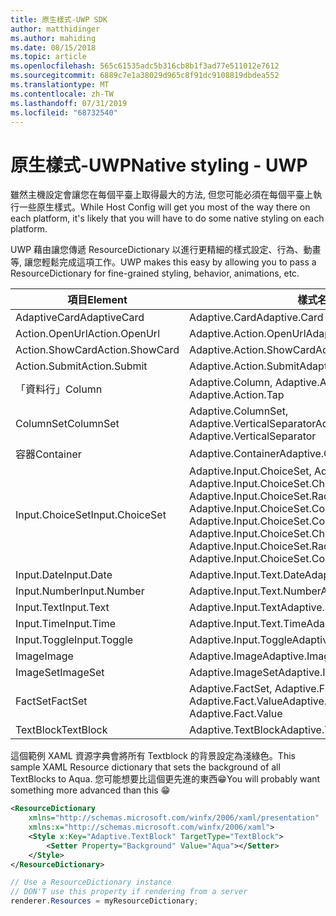 ```yaml
---
title: 原生樣式-UWP SDK
author: matthidinger
ms.author: mahiding
ms.date: 08/15/2018
ms.topic: article
ms.openlocfilehash: 565c61535adc5b316cb8b1f3ad77e511012e7612
ms.sourcegitcommit: 6889c7e1a38029d965c8f91dc9108819dbdea552
ms.translationtype: MT
ms.contentlocale: zh-TW
ms.lasthandoff: 07/31/2019
ms.locfileid: "68732540"
---
```

# <a name="native-styling---uwp"></a><span data-ttu-id="db934-102">原生樣式-UWP</span><span class="sxs-lookup"><span data-stu-id="db934-102">Native styling - UWP</span></span>

<span data-ttu-id="db934-103">雖然主機設定會讓您在每個平臺上取得最大的方法, 但您可能必須在每個平臺上執行一些原生樣式。</span><span class="sxs-lookup"><span data-stu-id="db934-103">While Host Config will get you most of the way there on each platform, it's likely that you will have to do some native styling on each platform.</span></span> 

<span data-ttu-id="db934-104">UWP 藉由讓您傳遞 ResourceDictionary 以進行更精細的樣式設定、行為、動畫等, 讓您輕鬆完成這項工作。</span><span class="sxs-lookup"><span data-stu-id="db934-104">UWP makes this easy by allowing you to pass a ResourceDictionary for fine-grained styling, behavior, animations, etc.</span></span>

| <span data-ttu-id="db934-105">項目</span><span class="sxs-lookup"><span data-stu-id="db934-105">Element</span></span> | <span data-ttu-id="db934-106">樣式名稱</span><span class="sxs-lookup"><span data-stu-id="db934-106">Style names</span></span> |
|---|---|
| <span data-ttu-id="db934-107">AdaptiveCard</span><span class="sxs-lookup"><span data-stu-id="db934-107">AdaptiveCard</span></span> | <span data-ttu-id="db934-108">Adaptive.Card</span><span class="sxs-lookup"><span data-stu-id="db934-108">Adaptive.Card</span></span>| 
| <span data-ttu-id="db934-109">Action.OpenUrl</span><span class="sxs-lookup"><span data-stu-id="db934-109">Action.OpenUrl</span></span>  | <span data-ttu-id="db934-110">Adaptive.Action.OpenUrl</span><span class="sxs-lookup"><span data-stu-id="db934-110">Adaptive.Action.OpenUrl</span></span>  |
| <span data-ttu-id="db934-111">Action.ShowCard</span><span class="sxs-lookup"><span data-stu-id="db934-111">Action.ShowCard</span></span> | <span data-ttu-id="db934-112">Adaptive.Action.ShowCard</span><span class="sxs-lookup"><span data-stu-id="db934-112">Adaptive.Action.ShowCard</span></span> |
| <span data-ttu-id="db934-113">Action.Submit</span><span class="sxs-lookup"><span data-stu-id="db934-113">Action.Submit</span></span>  | <span data-ttu-id="db934-114">Adaptive.Action.Submit</span><span class="sxs-lookup"><span data-stu-id="db934-114">Adaptive.Action.Submit</span></span>  |
| <span data-ttu-id="db934-115">「資料行」</span><span class="sxs-lookup"><span data-stu-id="db934-115">Column</span></span> | <span data-ttu-id="db934-116">Adaptive.Column, Adaptive.Action.Tap</span><span class="sxs-lookup"><span data-stu-id="db934-116">Adaptive.Column, Adaptive.Action.Tap</span></span> |
| <span data-ttu-id="db934-117">ColumnSet</span><span class="sxs-lookup"><span data-stu-id="db934-117">ColumnSet</span></span> | <span data-ttu-id="db934-118">Adaptive.ColumnSet, Adaptive.VerticalSeparator</span><span class="sxs-lookup"><span data-stu-id="db934-118">Adaptive.ColumnSet, Adaptive.VerticalSeparator</span></span> |
| <span data-ttu-id="db934-119">容器</span><span class="sxs-lookup"><span data-stu-id="db934-119">Container</span></span> | <span data-ttu-id="db934-120">Adaptive.Container</span><span class="sxs-lookup"><span data-stu-id="db934-120">Adaptive.Container</span></span>|
| <span data-ttu-id="db934-121">Input.ChoiceSet</span><span class="sxs-lookup"><span data-stu-id="db934-121">Input.ChoiceSet</span></span> | <span data-ttu-id="db934-122">Adaptive.Input.ChoiceSet,  Adaptive.Input.ChoiceSet.ComboBox, Adaptive.Input.ChoiceSet.CheckBox,  Adaptive.Input.ChoiceSet.Radio,  Adaptive.Input.ChoiceSet.ComboBoxItem</span><span class="sxs-lookup"><span data-stu-id="db934-122">Adaptive.Input.ChoiceSet,  Adaptive.Input.ChoiceSet.ComboBox, Adaptive.Input.ChoiceSet.CheckBox,  Adaptive.Input.ChoiceSet.Radio,  Adaptive.Input.ChoiceSet.ComboBoxItem</span></span> |
| <span data-ttu-id="db934-123">Input.Date</span><span class="sxs-lookup"><span data-stu-id="db934-123">Input.Date</span></span> | <span data-ttu-id="db934-124">Adaptive.Input.Text.Date</span><span class="sxs-lookup"><span data-stu-id="db934-124">Adaptive.Input.Text.Date</span></span>
| <span data-ttu-id="db934-125">Input.Number</span><span class="sxs-lookup"><span data-stu-id="db934-125">Input.Number</span></span> | <span data-ttu-id="db934-126">Adaptive.Input.Text.Number</span><span class="sxs-lookup"><span data-stu-id="db934-126">Adaptive.Input.Text.Number</span></span> |
| <span data-ttu-id="db934-127">Input.Text</span><span class="sxs-lookup"><span data-stu-id="db934-127">Input.Text</span></span> | <span data-ttu-id="db934-128">Adaptive.Input.Text</span><span class="sxs-lookup"><span data-stu-id="db934-128">Adaptive.Input.Text</span></span> |
| <span data-ttu-id="db934-129">Input.Time</span><span class="sxs-lookup"><span data-stu-id="db934-129">Input.Time</span></span> | <span data-ttu-id="db934-130">Adaptive.Input.Text.Time</span><span class="sxs-lookup"><span data-stu-id="db934-130">Adaptive.Input.Text.Time</span></span> |
| <span data-ttu-id="db934-131">Input.Toggle</span><span class="sxs-lookup"><span data-stu-id="db934-131">Input.Toggle</span></span>| <span data-ttu-id="db934-132">Adaptive.Input.Toggle</span><span class="sxs-lookup"><span data-stu-id="db934-132">Adaptive.Input.Toggle</span></span>|
| <span data-ttu-id="db934-133">Image</span><span class="sxs-lookup"><span data-stu-id="db934-133">Image</span></span>  | <span data-ttu-id="db934-134">Adaptive.Image</span><span class="sxs-lookup"><span data-stu-id="db934-134">Adaptive.Image</span></span> |
| <span data-ttu-id="db934-135">ImageSet</span><span class="sxs-lookup"><span data-stu-id="db934-135">ImageSet</span></span>  | <span data-ttu-id="db934-136">Adaptive.ImageSet</span><span class="sxs-lookup"><span data-stu-id="db934-136">Adaptive.ImageSet</span></span> |
| <span data-ttu-id="db934-137">FactSet</span><span class="sxs-lookup"><span data-stu-id="db934-137">FactSet</span></span> | <span data-ttu-id="db934-138">Adaptive.FactSet, Adaptive.Fact.Title, Adaptive.Fact.Value</span><span class="sxs-lookup"><span data-stu-id="db934-138">Adaptive.FactSet, Adaptive.Fact.Title, Adaptive.Fact.Value</span></span> |
| <span data-ttu-id="db934-139">TextBlock</span><span class="sxs-lookup"><span data-stu-id="db934-139">TextBlock</span></span>  | <span data-ttu-id="db934-140">Adaptive.TextBlock</span><span class="sxs-lookup"><span data-stu-id="db934-140">Adaptive.TextBlock</span></span> |

<span data-ttu-id="db934-141">這個範例 XAML 資源字典會將所有 Textblock 的背景設定為淺綠色。</span><span class="sxs-lookup"><span data-stu-id="db934-141">This sample XAML Resource dictionary that sets the background of all TextBlocks to Aqua.</span></span> <span data-ttu-id="db934-142">您可能想要比這個更先進的東西😁</span><span class="sxs-lookup"><span data-stu-id="db934-142">You will probably want something more advanced than this 😁</span></span>

```xml
<ResourceDictionary
    xmlns="http://schemas.microsoft.com/winfx/2006/xaml/presentation" 
    xmlns:x="http://schemas.microsoft.com/winfx/2006/xaml">
    <Style x:Key="Adaptive.TextBlock" TargetType="TextBlock">
        <Setter Property="Background" Value="Aqua"></Setter>
    </Style>
</ResourceDictionary>
```
```csharp
// Use a ResourceDictionary instance
// DON'T use this property if rendering from a server
renderer.Resources = myResourceDictionary;
```
